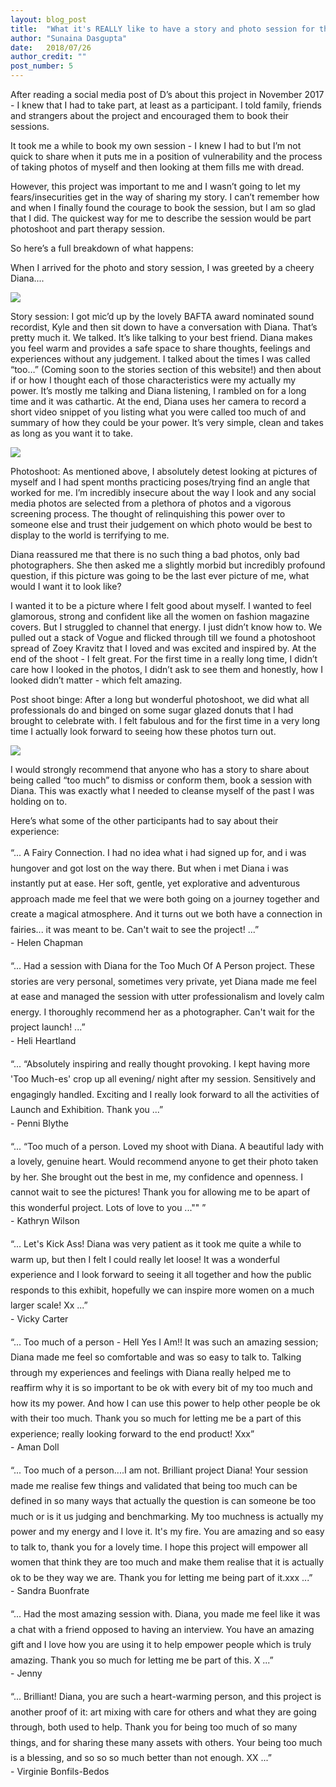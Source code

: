 ```yaml
---
layout: blog_post
title:  "What it's REALLY like to have a story and photo session for the Too Much of a Person project"
author: "Sunaina Dasgupta"
date:   2018/07/26
author_credit: ""
post_number: 5
---
```


After reading a social media post of D’s about this project in November 2017 - I knew that I had to take part, at least as a participant. I told family, friends and strangers about the project and encouraged them to book their sessions.

It took me a while to book my own session - I knew I had to but I’m not quick to share when it puts me in a position of vulnerability and the process of taking photos of myself and then looking at them fills me with dread. 

However, this project was important to me and I wasn’t going to let my fears/insecurities get in the way of sharing my story. I can’t remember how and when I finally found the courage to book the session, but I am so glad that I did. The quickest way for me to describe the session would be part photoshoot and part therapy session.

So here’s a full breakdown of what happens:

When I arrived for the photo and story session, I was greeted by a cheery Diana.... 

<div class="container-fullwidth center">
	<a><img class="img-fluid blog_body_img" src="{{site.baseurl}}assets/images/blog/5-2.png" /></a>
</div>

Story session: 
I got mic’d up by the lovely BAFTA award nominated sound recordist, Kyle and then sit down to have a conversation with Diana. That’s pretty much it. We talked. It’s like talking to your best friend. Diana makes you feel warm and provides a safe space to share thoughts, feelings and experiences without any judgement. I talked about the times I was called “too…” (Coming soon to the stories section of this website!) and then about if or how I thought each of those characteristics were my actually my power. It’s mostly me talking and Diana listening, I rambled on for a long time and it was cathartic. At the end, Diana uses her camera to record a short video snippet of you listing what you were called too much of and summary of how they could be your power. It’s very simple, clean and takes as long as you want it to take. 

<div class="container-fullwidth center">
	<a><img class="img-fluid blog_body_img" src="{{site.baseurl}}assets/images/blog/5-3.png" /></a>
</div>

Photoshoot:
As mentioned above, I absolutely detest looking at pictures of myself and I had spent months practicing poses/trying find an angle that worked for me. I’m incredibly insecure about the way I look and any social media photos are selected from a plethora of photos and a vigorous screening process. The thought of relinquishing this power over to someone else and trust their judgement on which photo would be best to display to the world is terrifying to me. 

Diana reassured me that there is no such thing a bad photos, only bad photographers. She then asked me a slightly morbid but incredibly profound question, if this picture was going to be the last ever picture of me, what would I want it to look like?

I wanted it to be a picture where I felt good about myself. I wanted to feel glamorous, strong and confident like all the women on fashion magazine covers. But I struggled to channel that energy. I just didn’t know how to. We pulled out a stack of Vogue and flicked through till we found a photoshoot spread of Zoey Kravitz that I loved and was excited and inspired by. At the end of the shoot - I felt great. For the first time in a really long time, I didn’t care how I looked in the photos, I didn’t ask to see them and honestly, how I looked didn’t matter - which felt amazing. 

Post shoot binge: 
After a long but wonderful photoshoot, we did what all professionals do and binged on some sugar glazed donuts that I had brought to celebrate with. I felt fabulous and for the first time in a very long time I actually look forward to seeing how these photos turn out.

<div class="container-fullwidth center">
	<a><img class="img-fluid blog_body_img" src="{{site.baseurl}}assets/images/blog/5-4.png" /></a>
</div>

I would strongly recommend that anyone who has a story to share about being called “too much” to dismiss or conform them, book a session with Diana. This was exactly what I needed to cleanse myself of the past I was holding on to. 

Here’s what some of the other participants had to say about their experience: 

<div class="blog_body" style="line-height:1.75em;">
	“... A Fairy Connection. I had no idea what i had signed up for, and i was hungover and got lost on the way there. But when i met Diana i was instantly put at ease. Her soft, gentle, yet explorative and adventurous approach made me feel that we were both going on a journey together and create a magical atmosphere. And it turns out we both have a connection in fairies... it was meant to be. Can't wait to see the project! ...”
</div>
<div class="right" style="">
	- Helen Chapman
</div>

<br>

<div class="blog_body" style="line-height:1.75em;">
	“... Had a session with Diana for the Too Much Of A Person project. These stories are very personal, sometimes very private, yet Diana made me feel at ease and managed the session with utter professionalism and lovely calm energy. I thoroughly recommend her as a photographer. Can't wait for the project launch! ...”
</div>
<div class="right" style="">
	- Heli Heartland
</div>

<br>

<div class="blog_body" style="line-height:1.75em;">
	“... “Absolutely inspiring and really thought provoking. I kept having more 'Too Much-es' crop up all evening/ night after my session. Sensitively and engagingly handled. Exciting and I really look forward to all the activities of Launch and Exhibition. Thank you ...”
</div>
<div class="right" style="">
	- Penni Blythe
</div>

<br>

<div class="blog_body" style="line-height:1.75em;">
	“... “Too much of a person. Loved my shoot with Diana. A beautiful lady with a lovely, genuine heart. Would recommend anyone to get their photo taken by her. She brought out the best in me, my confidence and openness. I cannot wait to see the pictures! Thank you for allowing me to be apart of this wonderful project. Lots of love to you ...""
 ”
</div>
<div class="right" style="">
	- Kathryn Wilson
</div>

<br>

<div class="blog_body" style="line-height:1.75em;">
	“... Let's Kick Ass! Diana was very patient as it took me quite a while to warm up, but then I felt I could really let loose! It was a wonderful experience and I look forward to seeing it all together and how the public responds to this exhibit, hopefully we can inspire more women on a much larger scale! Xx ...”
</div>
<div class="right" style="">
	- Vicky Carter
</div>

<br>

<div class="blog_body" style="line-height:1.75em;">
	“... Too much of a person - Hell Yes I Am!! It was such an amazing session; Diana made me feel so comfortable and was so easy to talk to. Talking through my experiences and feelings with Diana really helped me to reaffirm why it is so important to be ok with every bit of my too much and how its my power. And how I can use this power to help other people be ok with their too much. Thank you so much for letting me be a part of this experience; really looking forward to the end product! Xxx”
</div>
<div class="right" style="">
	- Aman Doll
</div>

<br>

<div class="blog_body" style="line-height:1.75em;">
	“... Too much of a person....I am not. Brilliant project Diana! Your session made me realise few things and validated that being too much can be defined in so many ways that actually the question is can someone be too much or is it us judging and benchmarking. My too muchness is actually my power and my energy and I love it. It's my fire. You are amazing and so easy to talk to, thank you for a lovely time. I hope this project will empower all women that think they are too much and make them realise that it is actually ok to be they way we are. Thank you for letting me being part of it.xxx ...”
</div>
<div class="right" style="">
	- Sandra Buonfrate
</div>

<br>

<div class="blog_body" style="line-height:1.75em;">
	“... Had the most amazing session with. Diana, you made me feel like it was a chat with a friend opposed to having an interview. You have an amazing gift and I love how you are using it to help empower people which is truly amazing. Thank you so much for letting me be part of this. X ...”
</div>
<div class="right" style="">
	- Jenny
</div>

<br>

<div class="blog_body" style="line-height:1.75em;">
	“... Brilliant! Diana, you are such a heart-warming person, and this project is another proof of it: art mixing with care for others and what they are going through, both used to help. Thank you for being too much of so many things, and for sharing these many assets with others. Your being too much is a blessing, and so so so much better than not enough. XX ...”
</div>
<div class="right" style="">
	- Virginie Bonfils-Bedos
</div>